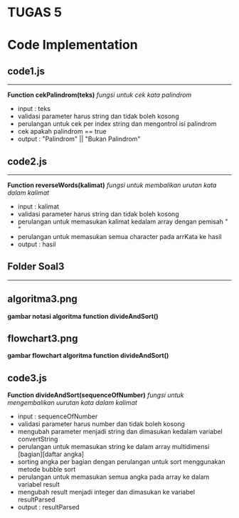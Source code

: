 # TUGAS 5

# Code Implementation

## code1.js

---

**Function cekPalindrom(teks)**
_fungsi untuk cek kata palindrom_

- input : teks
- validasi parameter harus string dan tidak boleh kosong
- perulangan untuk cek per index string dan mengontrol isi palindrom
- cek apakah palindrom == true
- output : "Palindrom" || "Bukan Palindrom"

## code2.js

---

**Function reverseWords(kalimat)**
_fungsi untuk membalikan urutan kata dalam kalimat_

- input : kalimat
- validasi parameter harus string dan tidak boleh kosong
- perulangan untuk memasukan kalimat kedalam array dengan pemisah " "
- perulangan untuk memasukan semua character pada arrKata ke hasil
- output : hasil

## **Folder Soal3**

---

## algoritma3.png

**gambar notasi algoritma function divideAndSort()**

## flowchart3.png

**gambar flowchart algoritma function divideAndSort()**

## code3.js

**Function divideAndSort(sequenceOfNumber)**
_fungsi untuk mengembalikan uurutan kata dalam kalimat_

- input : sequenceOfNumber
- validasi parameter harus number dan tidak boleh kosong
- mengubah parameter menjadi string dan dimasukan kedalam variabel convertString
- perulangan untuk memasukan string ke dalam array multidimensi [bagian][daftar angka]
- sorting angka per bagian dengan perulangan untuk sort menggunakan metode bubble sort
- perulangan untuk memasukan semua angka pada array ke dalam variabel result
- mengubah result menjadi integer dan dimasukan ke variabel resultParsed
- output : resultParsed

